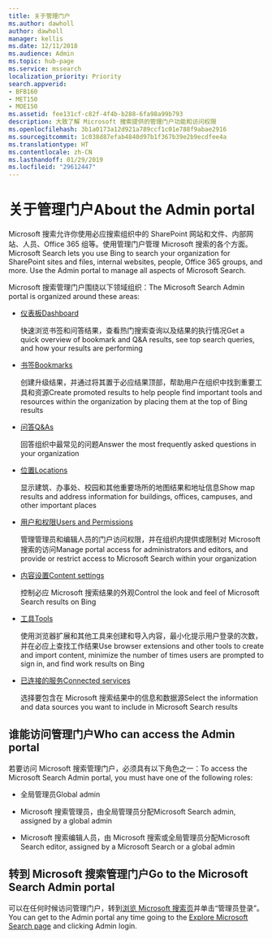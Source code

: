 ```yaml
---
title: 关于管理门户
ms.author: dawholl
author: dawholl
manager: kellis
ms.date: 12/11/2018
ms.audience: Admin
ms.topic: hub-page
ms.service: mssearch
localization_priority: Priority
search.appverid:
- BFB160
- MET150
- MOE150
ms.assetid: fee131cf-c82f-4f4b-b288-6fa98a99b793
description: 大致了解 Microsoft 搜索提供的管理门户功能和访问权限
ms.openlocfilehash: 3b1a0173a12d921a789ccf1c01e788f9abae2916
ms.sourcegitcommit: 1c038d87efab4840d97b1f367b39e2b9ecdfee4a
ms.translationtype: HT
ms.contentlocale: zh-CN
ms.lasthandoff: 01/29/2019
ms.locfileid: "29612447"
---
```

# <a name="about-the-admin-portal"></a><span data-ttu-id="4974e-103">关于管理门户</span><span class="sxs-lookup"><span data-stu-id="4974e-103">About the Admin portal</span></span>

<span data-ttu-id="4974e-p101">Microsoft 搜索允许你使用必应搜索组织中的 SharePoint 网站和文件、内部网站、人员、Office 365 组等。使用管理门户管理 Microsoft 搜索的各个方面。</span><span class="sxs-lookup"><span data-stu-id="4974e-p101">Microsoft Search lets you use Bing to search your organization for SharePoint sites and files, internal websites, people, Office 365 groups, and more. Use the Admin portal to manage all aspects of Microsoft Search.</span></span>
  
<span data-ttu-id="4974e-106">Microsoft 搜索管理门户围绕以下领域组织：</span><span class="sxs-lookup"><span data-stu-id="4974e-106">The Microsoft Search Admin portal is organized around these areas:</span></span>
  
- [<span data-ttu-id="4974e-107">仪表板</span><span class="sxs-lookup"><span data-stu-id="4974e-107">Dashboard</span></span>](get-insights.md)
    
    <span data-ttu-id="4974e-108">快速浏览书签和问答结果，查看热门搜索查询以及结果的执行情况</span><span class="sxs-lookup"><span data-stu-id="4974e-108">Get a quick overview of bookmark and Q&A results, see top search queries, and how your results are performing</span></span>
    
- [<span data-ttu-id="4974e-109">书签</span><span class="sxs-lookup"><span data-stu-id="4974e-109">Bookmarks</span></span>](create-and-manage-bookmarks.md)
    
    <span data-ttu-id="4974e-110">创建升级结果，并通过将其置于必应结果顶部，帮助用户在组织中找到重要工具和资源</span><span class="sxs-lookup"><span data-stu-id="4974e-110">Create promoted results to help people find important tools and resources within the organization by placing them at the top of Bing results</span></span>
    
- [<span data-ttu-id="4974e-111">问答</span><span class="sxs-lookup"><span data-stu-id="4974e-111">Q&As</span></span>](create-and-manage-qas.md)
    
    <span data-ttu-id="4974e-112">回答组织中最常见的问题</span><span class="sxs-lookup"><span data-stu-id="4974e-112">Answer the most frequently asked questions in your organization</span></span>
    
- [<span data-ttu-id="4974e-113">位置</span><span class="sxs-lookup"><span data-stu-id="4974e-113">Locations</span></span>](add-a-location.md)
    
    <span data-ttu-id="4974e-114">显示建筑、办事处、校园和其他重要场所的地图结果和地址信息</span><span class="sxs-lookup"><span data-stu-id="4974e-114">Show map results and address information for buildings, offices, campuses, and other important places</span></span>
    
- [<span data-ttu-id="4974e-115">用户和权限</span><span class="sxs-lookup"><span data-stu-id="4974e-115">Users and Permissions</span></span>](add-users.md)
    
    <span data-ttu-id="4974e-116">管理管理员和编辑人员的门户访问权限，并在组织内提供或限制对 Microsoft 搜索的访问</span><span class="sxs-lookup"><span data-stu-id="4974e-116">Manage portal access for administrators and editors, and provide or restrict access to Microsoft Search within your organization</span></span>
    
- [<span data-ttu-id="4974e-117">内容设置</span><span class="sxs-lookup"><span data-stu-id="4974e-117">Content settings</span></span>](content-settings.md)
    
    <span data-ttu-id="4974e-118">控制必应 Microsoft 搜索结果的外观</span><span class="sxs-lookup"><span data-stu-id="4974e-118">Control the look and feel of Microsoft Search results on Bing</span></span>
    
- [<span data-ttu-id="4974e-119">工具</span><span class="sxs-lookup"><span data-stu-id="4974e-119">Tools</span></span>](admin-portal-tools.md)
    
    <span data-ttu-id="4974e-120">使用浏览器扩展和其他工具来创建和导入内容，最小化提示用户登录的次数，并在必应上查找工作结果</span><span class="sxs-lookup"><span data-stu-id="4974e-120">Use browser extensions and other tools to create and import content, minimize the number of times users are prompted to sign in, and find work results on Bing</span></span>
    
- [<span data-ttu-id="4974e-121">已连接的服务</span><span class="sxs-lookup"><span data-stu-id="4974e-121">Connected services</span></span>](connected-services.md)
    
    <span data-ttu-id="4974e-122">选择要包含在 Microsoft 搜索结果中的信息和数据源</span><span class="sxs-lookup"><span data-stu-id="4974e-122">Select the information and data sources you want to include in Microsoft Search results</span></span>
    
## <a name="who-can-access-the-admin-portal"></a><span data-ttu-id="4974e-123">谁能访问管理门户</span><span class="sxs-lookup"><span data-stu-id="4974e-123">Who can access the Admin portal</span></span>

<span data-ttu-id="4974e-124">若要访问 Microsoft 搜索管理门户，必须具有以下角色之一：</span><span class="sxs-lookup"><span data-stu-id="4974e-124">To access the Microsoft Search Admin portal, you must have one of the following roles:</span></span>
  
- <span data-ttu-id="4974e-125">全局管理员</span><span class="sxs-lookup"><span data-stu-id="4974e-125">Global admin</span></span>
    
- <span data-ttu-id="4974e-126">Microsoft 搜索管理员，由全局管理员分配</span><span class="sxs-lookup"><span data-stu-id="4974e-126">Microsoft Search admin, assigned by a global admin</span></span>
    
- <span data-ttu-id="4974e-127">Microsoft 搜索编辑人员，由 Microsoft 搜索或全局管理员分配</span><span class="sxs-lookup"><span data-stu-id="4974e-127">Microsoft Search editor, assigned by a Microsoft Search or a global admin</span></span>
    
## <a name="go-to-the-microsoft-search-admin-portal"></a><span data-ttu-id="4974e-128">转到 Microsoft 搜索管理门户</span><span class="sxs-lookup"><span data-stu-id="4974e-128">Go to the Microsoft Search Admin portal</span></span>

<span data-ttu-id="4974e-129">可以在任何时候访问管理门户，转到[浏览 Microsoft 搜索页](https://www.bing.com/business/explore)并单击“管理员登录”。</span><span class="sxs-lookup"><span data-stu-id="4974e-129">You can get to the Admin portal any time going to the [Explore Microsoft Search page](https://www.bing.com/business/explore) and clicking Admin login.</span></span> 